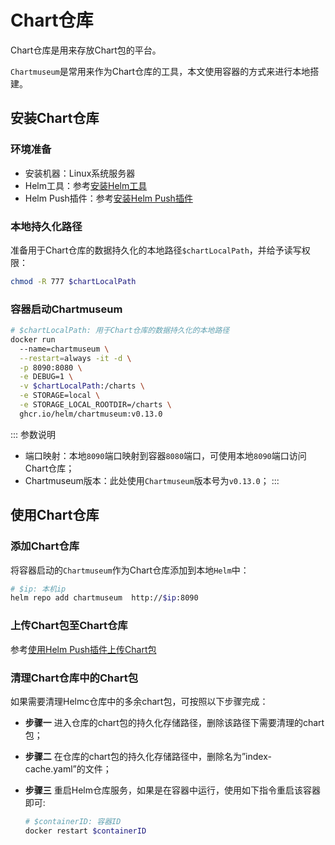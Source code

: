 
# Chart仓库

Chart仓库是用来存放Chart包的平台。

`Chartmuseum`是常用来作为Chart仓库的工具，本文使用容器的方式来进行本地搭建。

## 安装Chart仓库

### 环境准备

- 安装机器：Linux系统服务器
- Helm工具：参考[安装Helm工具](./helm.md#安装helm工具)
- Helm Push插件：参考[安装Helm Push插件](./helm-push.md#安装helm-push插件)


### 本地持久化路径

准备用于Chart仓库的数据持久化的本地路径`$chartLocalPath`，并给予读写权限：
```bash
chmod -R 777 $chartLocalPath
```

### 容器启动Chartmuseum

```bash
# $chartLocalPath: 用于Chart仓库的数据持久化的本地路径
docker run 
  --name=chartmuseum \
  --restart=always -it -d \
  -p 8090:8080 \
  -e DEBUG=1 \
  -v $chartLocalPath:/charts \
  -e STORAGE=local \
  -e STORAGE_LOCAL_ROOTDIR=/charts \
  ghcr.io/helm/chartmuseum:v0.13.0
```

::: 参数说明
- 端口映射：本地`8090`端口映射到容器`8080`端口，可使用本地`8090`端口访问Chart仓库；
- Chartmuseum版本：此处使用`Chartmuseum`版本号为`v0.13.0`；
:::


## 使用Chart仓库

### 添加Chart仓库

将容器启动的`Chartmuseum`作为Chart仓库添加到本地`Helm`中：
```bash
# $ip: 本机ip
helm repo add chartmuseum  http://$ip:8090
```

### 上传Chart包至Chart仓库

参考[使用Helm Push插件上传Chart包](./helm-push.md#使用helm-push插件上传chart包)



### 清理Chart仓库中的Chart包

如果需要清理Helmc仓库中的多余chart包，可按照以下步骤完成：
- **步骤一** 进入仓库的chart包的持久化存储路径，删除该路径下需要清理的chart包；

- **步骤二** 在仓库的chart包的持久化存储路径中，删除名为”index-cache.yaml”的文件；

- **步骤三** 重启Helm仓库服务，如果是在容器中运行，使用如下指令重启该容器即可:
    ```bash
    # $containerID: 容器ID
    docker restart $containerID
    ```



